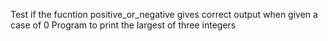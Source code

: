 Test if the fucntion positive_or_negative gives correct output when given a case of 0
Program to print the largest of three integers
